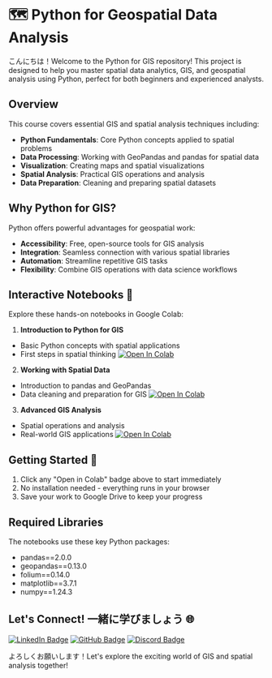 # 🗺️ Python for Geospatial Data Analysis
こんにちは！Welcome to the Python for GIS repository! This project is designed to help you master spatial data analytics, GIS, and geospatial analysis using Python, perfect for both beginners and experienced analysts.

## Overview
This course covers essential GIS and spatial analysis techniques including:
- **Python Fundamentals**: Core Python concepts applied to spatial problems 
- **Data Processing**: Working with GeoPandas and pandas for spatial data
- **Visualization**: Creating maps and spatial visualizations
- **Spatial Analysis**: Practical GIS operations and analysis
- **Data Preparation**: Cleaning and preparing spatial datasets

## Why Python for GIS?
Python offers powerful advantages for geospatial work:
- **Accessibility**: Free, open-source tools for GIS analysis
- **Integration**: Seamless connection with various spatial libraries
- **Automation**: Streamline repetitive GIS tasks
- **Flexibility**: Combine GIS operations with data science workflows

## Interactive Notebooks 📓
Explore these hands-on notebooks in Google Colab:

1. **Introduction to Python for GIS**
  - Basic Python concepts with spatial applications
  - First steps in spatial thinking
  [![Open In Colab](https://colab.research.google.com/assets/colab-badge.svg)](https://colab.research.google.com/github/YOUR_USERNAME/Python-Basics-for-GIS/blob/main/notebooks/01-Intro-to-Python.ipynb)

2. **Working with Spatial Data**
  - Introduction to pandas and GeoPandas
  - Data cleaning and preparation for GIS
  [![Open In Colab](https://colab.research.google.com/assets/colab-badge.svg)](https://colab.research.google.com/github/YOUR_USERNAME/Python-Basics-for-GIS/blob/main/notebooks/02-Working-with-Data.ipynb)

3. **Advanced GIS Analysis**
  - Spatial operations and analysis
  - Real-world GIS applications
  [![Open In Colab](https://colab.research.google.com/assets/colab-badge.svg)](https://colab.research.google.com/github/YOUR_USERNAME/Python-Basics-for-GIS/blob/main/notebooks/03-Intro-to-GeoData.ipynb)

## Getting Started 🚀
1. Click any "Open in Colab" badge above to start immediately
2. No installation needed - everything runs in your browser
3. Save your work to Google Drive to keep your progress

## Required Libraries
The notebooks use these key Python packages:
- pandas==2.0.0
- geopandas==0.13.0
- folium==0.14.0
- matplotlib==3.7.1
- numpy==1.24.3

## Let's Connect! 一緒に学びましょう 🌐
[![LinkedIn Badge](https://img.shields.io/badge/-Your_Name-0A66C2?style=flat&logo=Linkedin&logoColor=white&link=https://www.linkedin.com/in/your-profile/)](https://www.linkedin.com/in/your-profile/)
[![GitHub Badge](https://img.shields.io/badge/-YOUR_USERNAME-333?style=flat&logo=github&logoColor=white&link=https://github.com/YOUR_USERNAME)](https://github.com/YOUR_USERNAME)
[![Discord Badge](https://img.shields.io/badge/-Join_Our_Community-5865F2?style=flat&logo=discord&logoColor=white)](https://discord.com/invite/your-invite)

よろしくお願いします！Let's explore the exciting world of GIS and spatial analysis together!
